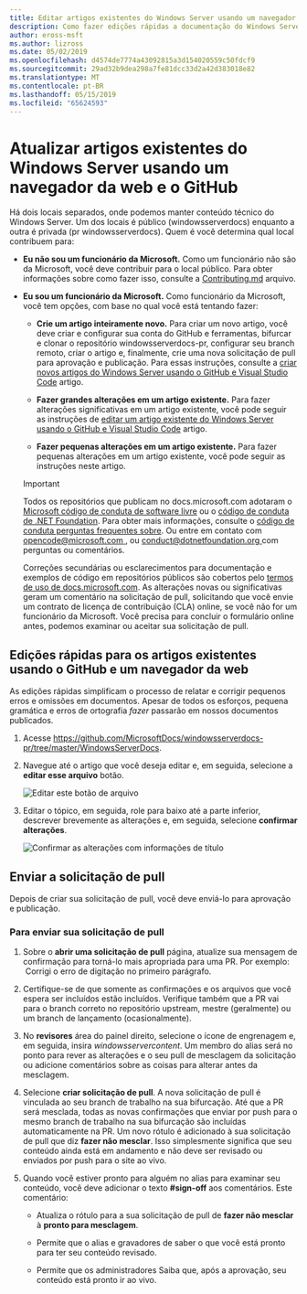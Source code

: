 ```yaml
---
title: Editar artigos existentes do Windows Server usando um navegador da web e o GitHub
description: Como fazer edições rápidas a documentação do Windows Server existente usando um navegador da web e o GitHub, como funcionário da Microsoft.
author: eross-msft
ms.author: lizross
ms.date: 05/02/2019
ms.openlocfilehash: d4574de7774a43092815a3d154020559c50fdcf9
ms.sourcegitcommit: 29ad32b9dea298a7fe81dcc33d2a42d383018e82
ms.translationtype: MT
ms.contentlocale: pt-BR
ms.lasthandoff: 05/15/2019
ms.locfileid: "65624593"
---
```

# <a name="update-existing-windows-server-articles-using-a-web-browser-and-github"></a>Atualizar artigos existentes do Windows Server usando um navegador da web e o GitHub

Há dois locais separados, onde podemos manter conteúdo técnico do Windows Server. Um dos locais é público (windowsserverdocs) enquanto a outra é privada (pr windowsserverdocs). Quem é você determina qual local contribuem para:

- **Eu não sou um funcionário da Microsoft.** Como um funcionário não são da Microsoft, você deve contribuir para o local público. Para obter informações sobre como fazer isso, consulte a [Contributing.md](https://github.com/MicrosoftDocs/windowsserverdocs/blob/master/CONTRIBUTING.md) arquivo.

- **Eu sou um funcionário da Microsoft.** Como funcionário da Microsoft, você tem opções, com base no qual você está tentando fazer:

    - **Crie um artigo inteiramente novo.** Para criar um novo artigo, você deve criar e configurar sua conta do GitHub e ferramentas, bifurcar e clonar o repositório windowsserverdocs-pr, configurar seu branch remoto, criar o artigo e, finalmente, crie uma nova solicitação de pull para aprovação e publicação. Para essas instruções, consulte a [criar novos artigos do Windows Server usando o GitHub e Visual Studio Code](create-new-using-github.md) artigo.

    - **Fazer grandes alterações em um artigo existente.** Para fazer alterações significativas em um artigo existente, você pode seguir as instruções de [editar um artigo existente do Windows Server usando o GitHub e Visual Studio Code](edit-existing-using-github.md) artigo.

    - **Fazer pequenas alterações em um artigo existente.** Para fazer pequenas alterações em um artigo existente, você pode seguir as instruções neste artigo.

    > [!IMPORTANT]
    > Todos os repositórios que publicam no docs.microsoft.com adotaram o [Microsoft código de conduta de software livre](https://opensource.microsoft.com/codeofconduct/) ou o [código de conduta de .NET Foundation](https://dotnetfoundation.org/code-of-conduct). Para obter mais informações, consulte o [código de conduta perguntas frequentes sobre](https://opensource.microsoft.com/codeofconduct/faq/). Ou entre em contato com [ opencode@microsoft.com ](mailto:opencode@microsoft.com), ou [ conduct@dotnetfoundation.org ](mailto:conduct@dotnetfoundation.org) com perguntas ou comentários.
    >
    > Correções secundárias ou esclarecimentos para documentação e exemplos de código em repositórios públicos são cobertos pelo [termos de uso de docs.microsoft.com](https://docs.microsoft.com/legal/termsofuse). As alterações novas ou significativas geram um comentário na solicitação de pull, solicitando que você envie um contrato de licença de contribuição (CLA) online, se você não for um funcionário da Microsoft. Você precisa para concluir o formulário online antes, podemos examinar ou aceitar sua solicitação de pull.

## <a name="quick-edits-to-existing-articles-using-github-and-a-web-browser"></a>Edições rápidas para os artigos existentes usando o GitHub e um navegador da web

As edições rápidas simplificam o processo de relatar e corrigir pequenos erros e omissões em documentos. Apesar de todos os esforços, pequena gramática e erros de ortografia _fazer_ passarão em nossos documentos publicados.

1. Acesse https://github.com/MicrosoftDocs/windowsserverdocs-pr/tree/master/WindowsServerDocs.

2. Navegue até o artigo que você deseja editar e, em seguida, selecione a **editar esse arquivo** botão.

   ![Editar este botão de arquivo](media/github-browser-updates/edit-this-file.png)

3. Editar o tópico, em seguida, role para baixo até a parte inferior, descrever brevemente as alterações e, em seguida, selecione **confirmar alterações**.

    ![Confirmar as alterações com informações de título](media/github-browser-updates/commit-changes.png)

## <a name="submit-the-pull-request"></a>Enviar a solicitação de pull

Depois de criar sua solicitação de pull, você deve enviá-lo para aprovação e publicação.

### <a name="to-submit-your-pull-request"></a>Para enviar sua solicitação de pull

1. Sobre o **abrir uma solicitação de pull** página, atualize sua mensagem de confirmação para torná-lo mais apropriada para uma PR. Por exemplo:  Corrigi o erro de digitação no primeiro parágrafo.

2. Certifique-se de que somente as confirmações e os arquivos que você espera ser incluídos estão incluídos. Verifique também que a PR vai para o branch correto no repositório upstream, mestre (geralmente) ou um branch de lançamento (ocasionalmente).

3. No **revisores** área do painel direito, selecione o ícone de engrenagem e, em seguida, insira _windowsservercontent_. Um membro do alias será no ponto para rever as alterações e o seu pull de mesclagem da solicitação ou adicione comentários sobre as coisas para alterar antes da mesclagem.

4. Selecione **criar solicitação de pull**. A nova solicitação de pull é vinculada ao seu branch de trabalho na sua bifurcação. Até que a PR será mesclada, todas as novas confirmações que enviar por push para o mesmo branch de trabalho na sua bifurcação são incluídas automaticamente na PR. Um novo rótulo é adicionado à sua solicitação de pull que diz **fazer não mesclar**. Isso simplesmente significa que seu conteúdo ainda está em andamento e não deve ser revisado ou enviados por push para o site ao vivo.

5. Quando você estiver pronto para alguém no alias para examinar seu conteúdo, você deve adicionar o texto **#sign-off** aos comentários. Este comentário:

    - Atualiza o rótulo para a sua solicitação de pull de **fazer não mesclar** à **pronto para mesclagem**.

    - Permite que o alias e gravadores de saber o que você está pronto para ter seu conteúdo revisado.

    - Permite que os administradores Saiba que, após a aprovação, seu conteúdo está pronto ir ao vivo.